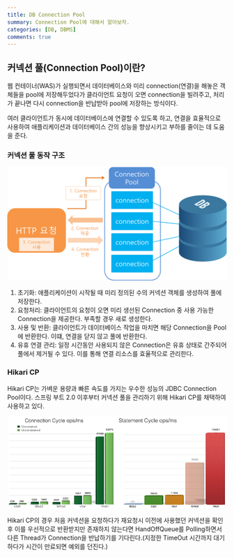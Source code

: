 ```yaml
---
title: DB Connection Pool
summary: Connection Pool에 대해서 알아보자.
categories: [DB, DBMS]
comments: true
---
```


## 커넥션 풀(Connection Pool)이란?
웹 컨테이너(WAS)가 실행되면서 데이터베이스와 미리 connection(연결)을 해놓은 객체들을 pool에 저장해두었다가 클라이언트 요청이 오면 connection을 빌려주고, 처리가 끝나면 다시 connection을 반납받아 pool에 저장하는 방식이다.

여러 클라이언트가 동시에 데이터베이스에 연결할 수 있도록 하고, 연결을 효율적으로 사용하여 애플리케이션과 데이터베이스 간의 성능을 향상시키고 부하를 줄이는 데 도움을 준다.

### 커넥션 풀 동작 구조
![connection pool](../assets/img/post/db-connection-pool.png)
1. 초기화: 애플리케이션이 시작될 때 미리 정의된 수의 커넥션 객체를 생성하여 풀에 저장한다.
2. 요청처리: 클라이언트의 요청이 오면 미리 생선된 Connection 중 사용 가능한 Connection을 제공한다. 부족할 경우 새로 생성한다.
3. 사용 및 반환: 클라이언트가 데이터베이스 작업을 마치면 해당 Connection을 Pool에 반환한다. 이떄, 연결을 닫지 않고 풀에 반환한다.
4. 유휴 연결 관리: 일정 시간동안 사용되지 않은 Connection은 유휴 상태로 간주되어 풀에서 제거될 수 있다. 이를 통해 연결 리소스를 효율적으로 관리한다.

### Hikari CP
Hikari CP는 가벼운 용량과 빠른 속도를 가지는 우수한 성능의 JDBC Connection Pool이다.
스프링 부트 2.0 이후부터 커넥션 풀을 관리하기 위해 Hikari CP를 채택하여 사용하고 있다.

![Hikari CP 성능비교](../assets/img/post/jdbc-compare.png)

Hikari CP의 경우 처음 커넥션을 요청하다가 재요청시 이전에 사용했던 커넥션을 확인 후 이를 우선적으로 반환받지만 존재하지 않는다면 HandOffQueue를 Polling하면서 다른 Thread가 Connection을 반납하기를 기다린다.(지정한 TimeOut 시간까지 대기하다가 시간이 만료되면 예외를 던진다.)